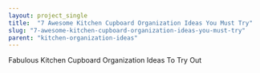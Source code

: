 ```yaml
---
layout: project_single
title:  "7 Awesome Kitchen Cupboard Organization Ideas You Must Try"
slug: "7-awesome-kitchen-cupboard-organization-ideas-you-must-try"
parent: "kitchen-organization-ideas"
---
```

Fabulous Kitchen Cupboard Organization Ideas To Try Out